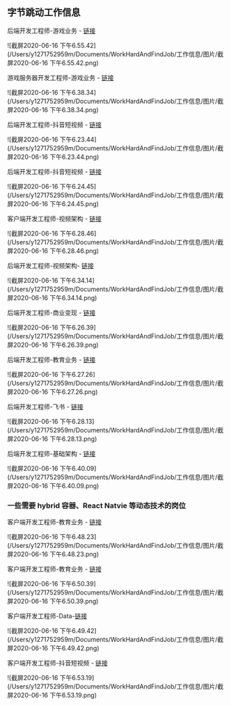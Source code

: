 ## 字节跳动工作信息

后端开发工程师-游戏业务 - [链接](https://job.bytedance.com/campus/position/detail/6835923809784498440)

![截屏2020-06-16 下午6.55.42](/Users/y1271752959m/Documents/WorkHardAndFindJob/工作信息/图片/截屏2020-06-16 下午6.55.42.png)

游戏服务器开发工程师-游戏业务 - [链接](https://job.bytedance.com/campus/position/detail/6834788435943115015)

![截屏2020-06-16 下午6.38.34](/Users/y1271752959m/Documents/WorkHardAndFindJob/工作信息/图片/截屏2020-06-16 下午6.38.34.png)

后端开发工程师-抖音短视频 - [链接](https://job.bytedance.com/campus/position/detail/6836209871864613127)

![截屏2020-06-16 下午6.23.44](/Users/y1271752959m/Documents/WorkHardAndFindJob/工作信息/图片/截屏2020-06-16 下午6.23.44.png)

后端开发工程师-抖音短视频 - [链接](https://job.bytedance.com/campus/position/detail/6835620228647356686)

![截屏2020-06-16 下午6.24.45](/Users/y1271752959m/Documents/WorkHardAndFindJob/工作信息/图片/截屏2020-06-16 下午6.24.45.png)

客户端开发工程师-视频架构 - [链接](https://job.bytedance.com/campus/position/detail/6836352949699086606)

![截屏2020-06-16 下午6.28.46](/Users/y1271752959m/Documents/WorkHardAndFindJob/工作信息/图片/截屏2020-06-16 下午6.28.46.png)

后端开发工程师-视频架构- [链接](https://job.bytedance.com/campus/position/detail/6836290766105921800)

![截屏2020-06-16 下午6.34.14](/Users/y1271752959m/Documents/WorkHardAndFindJob/工作信息/图片/截屏2020-06-16 下午6.34.14.png)

后端开发工程师-商业变现 - [链接](https://job.bytedance.com/campus/position/detail/6835646413343295757)

![截屏2020-06-16 下午6.26.39](/Users/y1271752959m/Documents/WorkHardAndFindJob/工作信息/图片/截屏2020-06-16 下午6.26.39.png)

后端开发工程师-教育业务 - [链接](https://job.bytedance.com/campus/position/detail/6838860822363638023)

![截屏2020-06-16 下午6.27.26](/Users/y1271752959m/Documents/WorkHardAndFindJob/工作信息/图片/截屏2020-06-16 下午6.27.26.png)

后端开发工程师-飞书 - [链接](https://job.bytedance.com/campus/position/detail/6835496101689166093)

![截屏2020-06-16 下午6.28.13](/Users/y1271752959m/Documents/WorkHardAndFindJob/工作信息/图片/截屏2020-06-16 下午6.28.13.png)

后端开发工程师-基础架构 - [链接](https://job.bytedance.com/campus/position/detail/6836253990768281864)

![截屏2020-06-16 下午6.40.09](/Users/y1271752959m/Documents/WorkHardAndFindJob/工作信息/图片/截屏2020-06-16 下午6.40.09.png)



### 一些需要 hybrid 容器、React Natvie 等动态技术的岗位

客户端开发工程师-教育业务 - [链接](https://job.bytedance.com/campus/position/detail/6838860822363326727)

![截屏2020-06-16 下午6.48.23](/Users/y1271752959m/Documents/WorkHardAndFindJob/工作信息/图片/截屏2020-06-16 下午6.48.23.png)

客户端开发工程师-教育业务 - [链接](https://job.bytedance.com/campus/position/detail/6838860822363326727)

![截屏2020-06-16 下午6.50.39](/Users/y1271752959m/Documents/WorkHardAndFindJob/工作信息/图片/截屏2020-06-16 下午6.50.39.png)

客户端开发工程师-Data-[链接](https://job.bytedance.com/campus/position/detail/6838863334129813768)

![截屏2020-06-16 下午6.49.42](/Users/y1271752959m/Documents/WorkHardAndFindJob/工作信息/图片/截屏2020-06-16 下午6.49.42.png)

客户端开发工程师-抖音短视频 - [链接](https://job.bytedance.com/campus/position/detail/6836204647188629767)

![截屏2020-06-16 下午6.53.19](/Users/y1271752959m/Documents/WorkHardAndFindJob/工作信息/图片/截屏2020-06-16 下午6.53.19.png)

